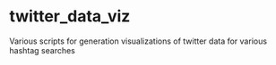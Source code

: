 # twitter_data_viz
Various scripts for generation visualizations of twitter data for various hashtag searches
